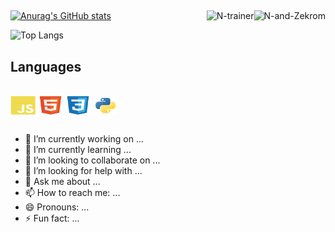 ## 

[![Anurag's GitHub stats](https://github-readme-stats.vercel.app/api?username=nicolinho1&theme=shadow_green)](https://github.com/anuraghazra/github-readme-stats)
  <img align="right" alt="N-and-Zekrom" src="https://cdn.discordapp.com/attachments/678316422719340640/1354268681185656842/zekrom-pokemon-zekrom.gif?ex=67e4ac7e&is=67e35afe&hm=65044648de0efbcf04b8a28f22aed06f1d3dbdc8d1b8fb6748009ee0eed51a83&">
  <img align="right" alt="N-trainer" src="https://cdn.discordapp.com/attachments/678316422719340640/1354268698512195675/n-pokemon.gif?ex=67e4ac82&is=67e35b02&hm=c3cad84ce92f9d5dcf120be96c95569cd1d152d7abeab0fe998c114dfec0aa48&">

![Top Langs](https://github-readme-stats.vercel.app/api/top-langs/?username=nicolinho1&layout=compact&theme=shadow_green)

## Languages

<div style="display: inline_block"><br>
  <img align="center" alt="Rafa-Js" height="30" width="40" src="https://raw.githubusercontent.com/devicons/devicon/master/icons/javascript/javascript-plain.svg">
  <img align="center" alt="Rafa-HTML" height="30" width="40" src="https://raw.githubusercontent.com/devicons/devicon/master/icons/html5/html5-original.svg">
  <img align="center" alt="Rafa-CSS" height="30" width="40" src="https://raw.githubusercontent.com/devicons/devicon/master/icons/css3/css3-original.svg">
  <img align="center" alt="Rafa-Python" height="30" width="40" src="https://raw.githubusercontent.com/devicons/devicon/master/icons/python/python-original.svg">    
</div>


##


- 🔭 I’m currently working on ...
- 🌱 I’m currently learning ...
- 👯 I’m looking to collaborate on ...
- 🤔 I’m looking for help with ...
- 💬 Ask me about ...
- 📫 How to reach me: ...
- 😄 Pronouns: ...
- ⚡ Fun fact: ...

